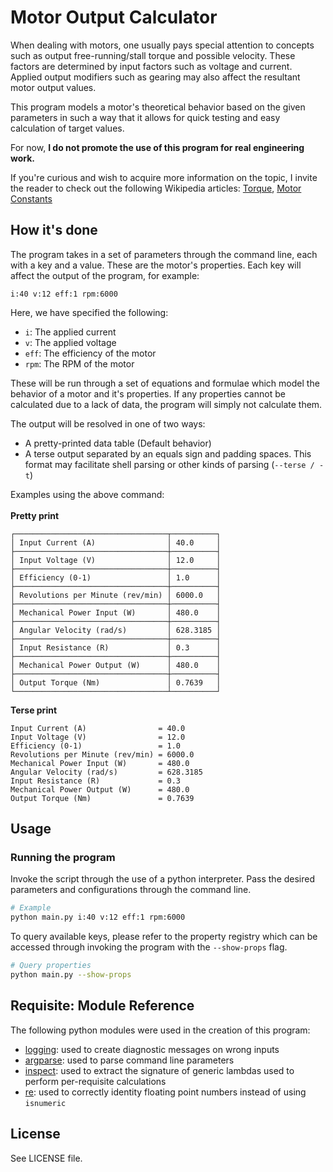 # Motor Output Calculator

When dealing with motors, one usually pays special attention to concepts
such as output free-running/stall torque and possible velocity. These factors
are determined by input factors such as voltage and current. Applied
output modifiers such as gearing may also affect the resultant motor output
values.

This program models a motor's theoretical behavior based on the given parameters
in such a way that it allows for quick testing and easy calculation of target
values.

For now, **I do not promote the use of this program for real engineering work.**

If you're curious and wish to acquire more information on the topic,
I invite the reader to check out the following Wikipedia
articles: [Torque](https://en.wikipedia.org/wiki/Torque),
[Motor Constants](https://en.wikipedia.org/wiki/Motor_constants)

## How it's done

The program takes in a set of parameters through the command line, each with a
key and a value. These are the motor's properties. Each key will affect the output of the program, for example:

`i:40 v:12 eff:1 rpm:6000`

Here, we have specified the following:

- `i`: The applied current
- `v`: The applied voltage
- `eff`: The efficiency of the motor
- `rpm`: The RPM of the motor

These will be run through a set of equations and formulae which model the behavior of a motor and it's properties.
If any properties cannot be calculated due to a lack of data, the program will simply not calculate them.

The output will be resolved in one of two ways:

- A pretty-printed data table (Default behavior)
- A terse output separated by an equals sign and padding spaces.
  This format may facilitate shell parsing or other kinds of parsing (`--terse / -t`)

Examples using the above command: \
\
**Pretty print**

```
┌──────────────────────────────────┬──────────┐
│ Input Current (A)                │ 40.0     │
├──────────────────────────────────┼──────────┤
│ Input Voltage (V)                │ 12.0     │
├──────────────────────────────────┼──────────┤
│ Efficiency (0-1)                 │ 1.0      │
├──────────────────────────────────┼──────────┤
│ Revolutions per Minute (rev/min) │ 6000.0   │
├──────────────────────────────────┼──────────┤
│ Mechanical Power Input (W)       │ 480.0    │
├──────────────────────────────────┼──────────┤
│ Angular Velocity (rad/s)         │ 628.3185 │
├──────────────────────────────────┼──────────┤
│ Input Resistance (R)             │ 0.3      │
├──────────────────────────────────┼──────────┤
│ Mechanical Power Output (W)      │ 480.0    │
├──────────────────────────────────┼──────────┤
│ Output Torque (Nm)               │ 0.7639   │
└──────────────────────────────────┴──────────┘
```

**Terse print**

```
Input Current (A)                = 40.0    
Input Voltage (V)                = 12.0    
Efficiency (0-1)                 = 1.0     
Revolutions per Minute (rev/min) = 6000.0  
Mechanical Power Input (W)       = 480.0   
Angular Velocity (rad/s)         = 628.3185
Input Resistance (R)             = 0.3     
Mechanical Power Output (W)      = 480.0   
Output Torque (Nm)               = 0.7639  
```

## Usage

### Running the program

Invoke the script through the use of a python interpreter. Pass the desired
parameters and configurations through the command line.

```sh
# Example
python main.py i:40 v:12 eff:1 rpm:6000
```

To query available keys, please refer to the property registry which
can be accessed through invoking the program with the `--show-props` flag.

```sh
# Query properties
python main.py --show-props
```

## Requisite: Module Reference

The following python modules were used in the creation of this program:

- [logging](https://docs.python.org/3/library/logging.html): used to create diagnostic messages on wrong inputs
- [argparse](https://docs.python.org/3/library/argparse.html): used to parse command line parameters
- [inspect](https://docs.python.org/3/library/inspect.html): used to extract the signature of generic lambdas used to
  perform per-requisite calculations
- [re](https://docs.python.org/3/library/re.html): used to correctly identity floating point numbers instead of using
  `isnumeric`

## License

See LICENSE file.

